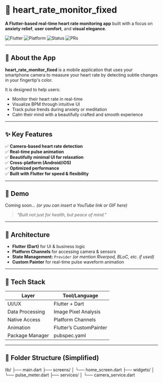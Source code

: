 # 💓 heart_rate_monitor_fixed

**A Flutter-based real-time heart rate monitoring app** built with a focus on **anxiety relief**, **user comfort**, and **visual elegance**.

![Flutter](https://img.shields.io/badge/Made%20with-Flutter-blue?style=for-the-badge&logo=flutter)
![Platform](https://img.shields.io/badge/Platform-Android%20%7C%20iOS-green?style=for-the-badge&logo=android)
![Status](https://img.shields.io/badge/Status-Active-brightgreen?style=for-the-badge)
![PRs](https://img.shields.io/badge/PRs-Welcome-blueviolet?style=for-the-badge&logo=github)

---

## 📱 About the App

**heart_rate_monitor_fixed** is a mobile application that uses your smartphone camera to measure your heart rate by detecting subtle changes in your fingertip's color. 

It is designed to help users:

- Monitor their heart rate in real-time
- Visualize BPM through intuitive UI
- Track pulse trends during anxiety or meditation
- Calm their mind with a beautifully crafted and smooth experience

---

## ✨ Key Features

✅ **Camera-based heart rate detection**  
✅ **Real-time pulse animation**  
✅ **Beautifully minimal UI for relaxation**  
✅ **Cross-platform (Android/iOS)**  
✅ **Optimized performance**  
✅ **Built with Flutter for speed & flexibility**

---

## 🎥 Demo

Coming soon... *(or you can insert a YouTube link or GIF here)*

> _"Built not just for health, but peace of mind."_

---

## 🧠 Architecture

- **Flutter (Dart)** for UI & business logic
- **Platform Channels** for accessing camera & sensors
- **State Management:** `Provider` *(or mention Riverpod, BLoC, etc. if used)*
- **Custom Painter** for real-time pulse waveform animation

---

## 🧰 Tech Stack

| Layer            | Tool/Language             |
|------------------|---------------------------|
| UI/UX            | Flutter + Dart            |
| Data Processing  | Image Pixel Analysis      |
| Native Access    | Platform Channels         |
| Animation        | Flutter’s CustomPainter   |
| Package Manager  | pubspec.yaml              |

---

## 📂 Folder Structure (Simplified)

lib/
├── main.dart
├── screens/
│ └── home_screen.dart
├── widgets/
│ └── pulse_meter.dart
├── services/
│ └── camera_service.dart
